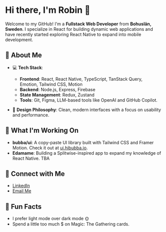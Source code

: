 # Hi there, I'm Robin 👋

Welcome to my GitHub! I'm a **Fullstack Web Developer** from **Bohuslän, Sweden**. I specialize in React for building dynamic web applications and have recently started exploring React Native to expand into mobile development.


## 🚀 About Me

- 💻 **Tech Stack**:
  - **Frontend**: React, React Native, TypeScript, TanStack Query, Emotion, Tailwind CSS, Motion
  - **Backend**: Node.js, Express, Firebase
  - **State Management**: Redux, Zustand 
  - **Tools**: Git, Figma, LLM-based tools like OpenAI and GitHub Copilot.

- 🎨 **Design Philosophy**: Clean, modern interfaces with a focus on usability and performance.


## 🌱 What I'm Working On

- **bubba/ui**: A copy-paste UI library built with Tailwind CSS and Framer Motion. Check it out at [ui.hibubba.io](https://ui.hibubba.io/).
- **Edamame**: Building a Splitwise-inspired app to expand my knowledge of React Native. TBA


## 🔗 Connect with Me

- [LinkedIn](https://www.linkedin.com/in/hedlund-robin/)
- [Email Me](mailto:robin.hedlund.dev@gmail.com)


## 🎯 Fun Facts

- I prefer light mode over dark mode 🌞
- Spend a little too much $ on Magic: The Gathering cards.
